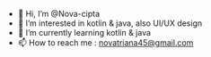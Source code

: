 - 👋 Hi, I’m @Nova-cipta
- 👀 I’m interested in kotlin & java, also UI/UX design
- 🌱 I’m currently learning kotlin & java
- 📫 How to reach me : novatriana45@gmail.com

<!---
Nova-cipta/Nova-cipta is a ✨ special ✨ repository because its `README.md` (this file) appears on your GitHub profile.
You can click the Preview link to take a look at your changes.
--->

